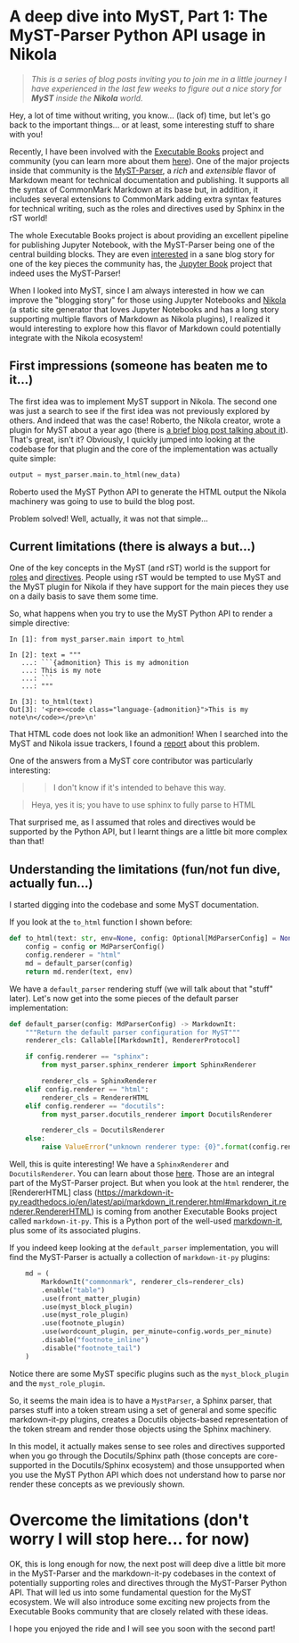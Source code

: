 # A deep dive into MyST, Part 1: The MyST-Parser Python API usage in Nikola

> *This is a series of blog posts inviting you to join me in a little journey I have
experienced in the last few weeks to figure out a nice story for **MyST**
inside the **Nikola** world.*

Hey, a lot of time without writing, you know... (lack of) time, but let's go back to the
important things... or at least, some interesting stuff to share with you!

Recently, I have been involved with the [Executable Books](https://executablebooks.org/en/latest/)
project and community (you can learn more about them [here](https://executablebooks.org/en/latest/about.html)).
One of the major projects inside that community is the [MyST-Parser](https://github.com/executablebooks/MyST-Parser),
a *rich* and *extensible* flavor of Markdown meant for technical documentation and
publishing. It supports all the syntax of CommonMark Markdown at its base but, in
addition, it includes several extensions to CommonMark adding extra syntax features for
technical writing, such as the roles and directives used by Sphinx in the rST world!

The whole Executable Books project is about providing an excellent pipeline for
publishing Jupyter Notebook, with the MyST-Parser being one of the central building
blocks. They are even [interested](https://github.com/executablebooks/jupyter-book/issues/900)
in a sane blog story for one of the key pieces the community has, the
[Jupyter Book](https://jupyterbook.org/intro.html) project that indeed uses the
MyST-Parser!

When I looked into MyST, since I am always interested in how we can improve the
"blogging story" for those using Jupyter Notebooks and [Nikola]((https://getnikola.com/))
(a static site generator that loves Jupyter Notebooks and has a long story supporting
multiple flavors of Markdown as Nikola plugins), I realized it would interesting to
explore how this flavor of Markdown could potentially integrate with the Nikola
ecosystem!

## First impressions (someone has beaten me to it...)

The first idea was to implement MyST support in Nikola. The second one was just a search
to see if the first idea was not previously explored by others. And indeed that was the
case! Roberto, the Nikola creator, wrote a plugin for MyST about a year ago (there is
[a brief blog post talking about it](https://ralsina.me/tr/es/weblog/posts/new-plugins-for-nikola.html)).
That's great, isn't it? Obviously, I quickly jumped into looking at the codebase for
that plugin and the core of the implementation was actually quite simple:

```python
output = myst_parser.main.to_html(new_data)
```

Roberto used the MyST Python API to generate the HTML output the Nikola machinery was
going to use to build the blog post.

Problem solved! Well, actually, it was not that simple...

## Current limitations (there is always a but...)

One of the key concepts in the MyST (and rST) world is the support for [roles](https://myst-parser.readthedocs.io/en/latest/sphinx/intro.html#reference-a-section-label-with-a-role)
and [directives](https://myst-parser.readthedocs.io/en/latest/sphinx/intro.html#extend-markdown-with-a-directive).
People using rST would be tempted to use MyST and the MyST plugin for Nikola if they
have support for the main pieces they use on a daily basis to save them some time.

So, what happens when you try to use the MyST Python API to render a simple directive:

```ipython
In [1]: from myst_parser.main import to_html

In [2]: text = """
   ...: ```{admonition} This is my admonition
   ...: This is my note
   ...: ```
   ...: """

In [3]: to_html(text)
Out[3]: '<pre><code class="language-{admonition}">This is my note\n</code></pre>\n'
```

That HTML code does not look like an admonition!
When I searched into the MyST and Nikola issue trackers, I found a [report](https://github.com/executablebooks/MyST-Parser/issues/307)
about this problem.

One of the answers from a MyST core contributor was particularly interesting:

> > I don't know if it's intended to behave this way.

> Heya, yes it is; you have to use sphinx to fully parse to HTML

That surprised me, as I assumed that roles and directives would be supported by the
Python API, but I learnt things are a little bit more complex than that!

## Understanding the limitations (fun/not fun dive, actually fun...)

I started digging into the codebase and some MyST documentation.

If you look at the `to_html` function I shown before: 

```python
def to_html(text: str, env=None, config: Optional[MdParserConfig] = None):
    config = config or MdParserConfig()
    config.renderer = "html"
    md = default_parser(config)
    return md.render(text, env)
```

We have a `default_parser` rendering stuff (we will talk about that "stuff" later).
Let's now get into the some pieces of the default parser implementation:

```python
def default_parser(config: MdParserConfig) -> MarkdownIt:
    """Return the default parser configuration for MyST"""
    renderer_cls: Callable[[MarkdownIt], RendererProtocol]

    if config.renderer == "sphinx":
        from myst_parser.sphinx_renderer import SphinxRenderer

        renderer_cls = SphinxRenderer
    elif config.renderer == "html":
        renderer_cls = RendererHTML
    elif config.renderer == "docutils":
        from myst_parser.docutils_renderer import DocutilsRenderer

        renderer_cls = DocutilsRenderer
    else:
        raise ValueError("unknown renderer type: {0}".format(config.renderer))
```

Well, this is quite interesting! We have a `SphinxRenderer` and `DocutilsRenderer`. You
can learn about those [here](https://myst-parser.readthedocs.io/en/latest/api/renderers.html#).
Those are an integral part of the MyST-Parser project. But when you look at the `html`
renderer, the [RendererHTML] class (https://markdown-it-py.readthedocs.io/en/latest/api/markdown_it.renderer.html#markdown_it.renderer.RendererHTML)
is coming from another Executable Books project called `markdown-it-py`. This is a Python
port of the well-used [markdown-it](https://github.com/markdown-it/markdown-it), plus
some of its associated plugins.

If you indeed keep looking at the `default_parser` implementation, you will find the
MyST-Parser is actually a collection of `markdown-it-py` plugins:

```python
    md = (
        MarkdownIt("commonmark", renderer_cls=renderer_cls)
        .enable("table")
        .use(front_matter_plugin)
        .use(myst_block_plugin)
        .use(myst_role_plugin)
        .use(footnote_plugin)
        .use(wordcount_plugin, per_minute=config.words_per_minute)
        .disable("footnote_inline")
        .disable("footnote_tail")
    )
```

Notice there are some MyST specific plugins such as the `myst_block_plugin` and the
`myst_role_plugin`.

So, it seems the main idea is to have a `MystParser`, a Sphinx parser, that parses stuff
into a token stream using a set of general and some specific markdown-it-py plugins,
creates a Docutils objects-based representation of the token stream and render those
objects using the Sphinx machinery.

In this model, it actually makes sense to see roles and directives supported when you go
through the Docutils/Sphinx path (those concepts are core-supported in the
Docutils/Sphinx ecosystem) and those unsupported when you use the MyST Python API which
does not understand how to parse nor render these concepts as we previously shown.

# Overcome the limitations (don't worry I will stop here... for now)

OK, this is long enough for now, the next post will deep dive a little bit more in the
MyST-Parser and the markdown-it-py codebases in the context of potentially supporting
roles and directives through the MyST-Parser Python API. That will led us into some
fundamental question for the MyST ecosystem. We will also introduce some exciting new
projects from the Executable Books community that are closely related with these ideas.

I hope you enjoyed the ride and I will see you soon with the second part!